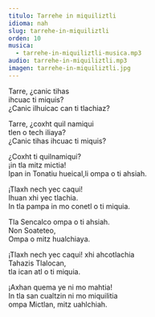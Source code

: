 ```yaml
---
titulo: Tarrehe in miquiliztli
idioma: nah
slug: tarrehe-in-miquiliztli
orden: 10
musica: 
  - tarrehe-in-miquiliztli-musica.mp3
audio: tarrehe-in-miquiliztli.mp3
imagen: tarrehe-in-miquiliztli.jpg
---
```


Tarre, ¿canic tihas<br>
ihcuac ti miquis?<br>
¿Canic ilhuicac can ti tlachiaz?<br>

Tarre, ¿coxht quil namiqui<br>
tlen o tech iliaya?<br>
¿Canic tihas ihcuac ti miquis?<br>

¿Coxht ti quilnamiqui?<br>
¡in tla mitz mictia!<br>
Ipan in Tonatiu hueical,li ompa o ti ahsiah.<br>

¡Tlaxh nech yec caqui!<br>
Ihuan xhi yec tlachia.<br>
In tla pampa in mo conetl o ti miquia.<br>

Tla Sencalco ompa o ti ahsiah.<br>
Non Soateteo,<br>
Ompa o mitz hualchiaya.<br>

¡Tlaxh nech yec caqui! xhi ahcotlachia<br>
Tahazis Tlalocan,<br>
tla ican atl o ti miquia.<br>

¡Axhan quema ye ni mo mahtia!<br>
In tla san cualtzin ni mo miquilitia<br>
ompa Mictlan, mitz uahlchiah.<br>

